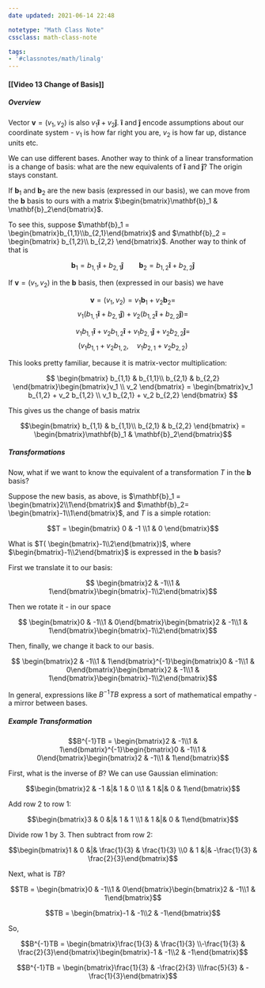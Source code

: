 ```yaml
---
date updated: 2021-06-14 22:48

notetype: "Math Class Note"
cssclass: math-class-note

tags: 
- '#classnotes/math/linalg'
---
```


#### [[Video 13 Change of Basis]]

##### Overview

Vector $\mathbf{v} = (v_1, v_2)$ is also $v_1 \mathbf{\hat{i}} + v_2\mathbf{\hat{j}}$. $\mathbf{\hat{i}}$ and $\mathbf{\hat{j}}$ encode assumptions about our coordinate system - $v_1$ is how far right you are, $v_2$ is how far up, distance units etc. 

We can use different bases. Another way to think of a linear transformation is a change of basis: what are the new equivalents of $\mathbf{\hat{i}}$ and $\mathbf{\hat{j}}$? The origin stays constant. 

If $\mathbf{b}_1$ and $\mathbf{b}_2$ are the new basis (expressed in our basis), we can move from the $\mathbf{b}$ basis to ours with a matrix $\begin{bmatrix}\mathbf{b}_1 & \mathbf{b}_2\end{bmatrix}$.

To see this, suppose $\mathbf{b}_1 = \begin{bmatrix}b_{1,1}\\b_{2,1}\end{bmatrix}$ and $\mathbf{b}_2 = \begin{bmatrix} b_{1,2}\\ b_{2,2} \end{bmatrix}$. Another way to think of that is 

$$\mathbf{b}_1 = b_{1,1}\mathbf{\hat{i}} + b_{2,1} \mathbf{\hat{j}} \qquad \mathbf{b}_2 = b_{1,2}\mathbf{\hat{i}} + b_{2,2}\mathbf{\hat{j}}$$

If $\mathbf{v} = (v_1, v_2)$ in the $\mathbf{b}$ basis, then (expressed in our basis) we have 

$$\mathbf{v}  = (v_1, v_2) = v_1\mathbf{b}_1  + v_2\mathbf{b}_2 = $$ 
$$v_1( b_{1,1}\mathbf{\hat{i}} + b_{2,1} \mathbf{\hat{j}}) + v_2(
b_{1,2}\mathbf{\hat{i}} + b_{2,2}\mathbf{\hat{j}}) = $$

$$ v_1 b_{1,1}\mathbf{\hat{i}} + v_2
b_{1,2}\mathbf{\hat{i}} + v_1  b_{2,1} \mathbf{\hat{j}} + v_2 b_{2,2}\mathbf{\hat{j}}  = $$ 
$$ (v_1 b_{1,1} +  v_2
b_{1,2}, \quad v_1  b_{2,1} + v_2 b_{2,2} )$$

This looks pretty familiar, because it is matrix-vector multiplication:

$$ \begin{bmatrix} b_{1,1} & b_{1,1}\\ b_{2,1} & b_{2,2} \end{bmatrix}\begin{bmatrix}v_1 \\ v_2 \end{bmatrix} = \begin{bmatrix}v_1 b_{1,2} +  v_2
b_{1,2} \\ v_1  b_{2,1} + v_2 b_{2,2} \end{bmatrix} $$

This gives us the change of basis matrix 

$$\begin{bmatrix} b_{1,1} & b_{1,1}\\ b_{2,1} & b_{2,2} \end{bmatrix} = \begin{bmatrix}\mathbf{b}_1 & \mathbf{b}_2\end{bmatrix}$$

##### Transformations

Now, what if we want to know the equivalent of a transformation $T$ in the $\mathbf{b}$ basis? 


Suppose the new basis, as above, is $\mathbf{b}_1 = \begin{bmatrix}2\\1\end{bmatrix}$ and $\mathbf{b}_2= \begin{bmatrix}-1\\1\end{bmatrix}$, and $T$ is a simple rotation: 

$$T = \begin{bmatrix} 0 & -1 \\1 & 0 \end{bmatrix}$$

What is $T( \begin{bmatrix}-1\\2\end{bmatrix})$, where $\begin{bmatrix}-1\\2\end{bmatrix}$ is expressed in the $\mathbf{b}$ basis?

First we translate it to our basis:

$$ \begin{bmatrix}2 & -1\\1 & 1\end{bmatrix}\begin{bmatrix}-1\\2\end{bmatrix}$$

Then we rotate it - in our space


$$ \begin{bmatrix}0 & -1\\1 & 0\end{bmatrix}\begin{bmatrix}2 & -1\\1 & 1\end{bmatrix}\begin{bmatrix}-1\\2\end{bmatrix}$$

Then, finally, we change it back to our basis. 


$$ \begin{bmatrix}2 & -1\\1 & 1\end{bmatrix}^{-1}\begin{bmatrix}0 & -1\\1 & 0\end{bmatrix}\begin{bmatrix}2 & -1\\1 & 1\end{bmatrix}\begin{bmatrix}-1\\2\end{bmatrix}$$

In general, expressions like $B^{-1}TB$ express a sort of mathematical empathy - a mirror between bases. 


##### Example Transformation

$$B^{-1}TB = \begin{bmatrix}2 & -1\\1 & 1\end{bmatrix}^{-1}\begin{bmatrix}0 & -1\\1 & 0\end{bmatrix}\begin{bmatrix}2 & -1\\1 & 1\end{bmatrix}$$

First, what is the inverse of $B$? We can use Gaussian elimination:

$$\begin{bmatrix}2 & -1 &|& 1 & 0 \\1 & 1 &|& 0 & 1\end{bmatrix}$$

Add row 2 to row 1:

$$\begin{bmatrix}3 & 0 &|& 1 & 1 \\1 & 1 &|& 0 & 1\end{bmatrix}$$

Divide row 1 by 3. Then subtract from row 2:


$$\begin{bmatrix}1 & 0 &|& \frac{1}{3} & \frac{1}{3} \\0 & 1 &|& -\frac{1}{3} & \frac{2}{3}\end{bmatrix}$$

Next, what is $TB$?

$$TB = \begin{bmatrix}0 & -1\\1 & 0\end{bmatrix}\begin{bmatrix}2 & -1\\1 & 1\end{bmatrix}$$

$$TB = \begin{bmatrix}-1 & -1\\2 & -1\end{bmatrix}$$

So, 

$$B^{-1}TB = \begin{bmatrix}\frac{1}{3} & \frac{1}{3} \\-\frac{1}{3} & \frac{2}{3}\end{bmatrix}\begin{bmatrix}-1 & -1\\2 & -1\end{bmatrix}$$

$$B^{-1}TB = \begin{bmatrix}\frac{1}{3} & -\frac{2}{3} \\\frac{5}{3} & -\frac{1}{3}\end{bmatrix}$$


